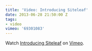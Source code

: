 ```yaml
---
title: 'Video: Introducing Siteleaf'
date: 2013-06-28 21:50:00 Z
tags:
- video
vimeo: '69301083'
---
```


Watch <a href="http://vimeo.com/69301083">Introducing Siteleaf</a> on <a href="http://vimeo.com">Vimeo</a>.
